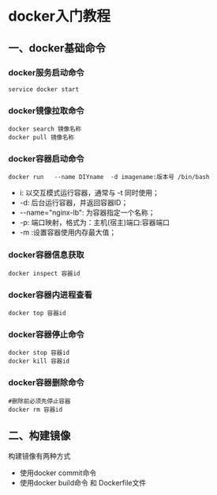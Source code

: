 # docker入门教程

## 一、docker基础命令

###  docker服务启动命令
```
service docker start
```

###  docker镜像拉取命令
```docker
docker search 镜像名称
docker pull 镜像名称
``` 

###  docker容器启动命令

```linux
docker run   --name DIYname  -d imagename:版本号 /bin/bash
```

- i: 以交互模式运行容器，通常与 -t 同时使用；  
- -d: 后台运行容器，并返回容器ID；  
- --name="nginx-lb": 为容器指定一个名称；  
- -p: 端口映射，格式为：主机(宿主)端口:容器端口  
- -m :设置容器使用内存最大值；

### docker容器信息获取
```docker
docker inspect 容器id
```

### docker容器内进程查看
```docker
docker top 容器id
```


### docker容器停止命令
```docker
docker stop 容器id
docker kill 容器id
``` 

### docker容器删除命令
```docker
#删除前必须先停止容器
docker rm 容器id
``` 


## 二、构建镜像

构建镜像有两种方式
- 使用docker commit命令
- 使用docker build命令 和 Dockerfile文件

